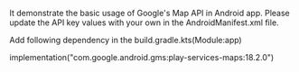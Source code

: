 It demonstrate the basic usage of Google's Map API in Android app. Please update the API key values with your own in the AndroidManifest.xml file.

Add following dependency in the  build.gradle.kts(Module:app)

implementation("com.google.android.gms:play-services-maps:18.2.0")

